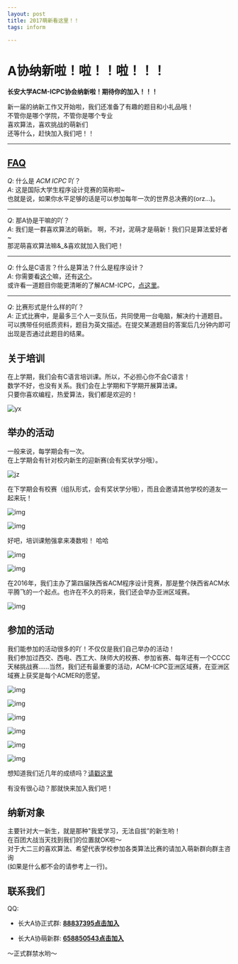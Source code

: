 ```yaml
---
layout: post
title: 2017萌新看这里！！
tags: inform

---
```



# A协纳新啦！啦！！啦！！！


**长安大学ACM-ICPC协会纳新啦！期待你的加入！！！**

新一届的纳新工作又开始啦，我们还准备了有趣的题目和小礼品哦！  
不管你是哪个学院，不管你是哪个专业    
喜欢算法，喜欢挑战的萌新们   
还等什么，赶快加入我们吧！！    

---


## [FAQ][1]

$Q:$ 什么是 $ACM \; ICPC$ 吖？    
$A:$ 这是国际大学生程序设计竞赛的简称啦~   
也就是说，如果你水平足够的话是可以参加每年一次的世界总决赛的(orz...)。

---

$Q:$ 那A协是干嘛的吖？    
$A:$ 我们是一群喜欢算法的萌新。
啊，不对，泥萌才是萌新！我们只是算法爱好者~    
那泥萌喜欢算法嘛&_&喜欢就加入我们吧！  

---  

$Q:$ 什么是C语言？什么是算法？什么是程序设计？  
$A:$ 你需要看[这个](https://zh.wikipedia.org/wiki/C%E8%AF%AD%E8%A8%80)嘛，还有[这个](http://www.jianshu.com/p/7feeac080171)。  
或许看一道题目你能更清晰的了解ACM-ICPC，[点这里](http://poj.org/problem?id=3372)。

---  

$Q:$ 比赛形式是什么样的吖？  
$A:$ 正式比赛中，是最多三个人一支队伍，共同使用一台电脑，解决约十道题目。可以携带任何纸质资料，题目为英文描述。在提交某道题目的答案后几分钟内即可出现是否通过此题目的结果。


## 关于培训

在上学期，我们会有C语言培训课。所以，不必担心你不会C语言！  
数学不好，也没有关系。我们会在上学期和下学期开展算法课。  
只要你喜欢编程，热爱算法，我们都是欢迎的！  

![yx][2]

## 举办的活动

一般来说，每学期会有一次。  
在上学期会有针对校内新生的迎新赛(会有奖状学分哦）。

![jz][3]

在下学期会有校赛（组队形式，会有奖状学分哦），而且会邀请其他学校的道友一起来玩！

![img][4]

![img][5]

好吧，培训课勉强拿来凑数啦！ 哈哈   

![img][6]

![img][7]

在2016年，我们主办了第四届陕西省ACM程序设计竞赛，那是整个陕西省ACM水平腾飞的一个起点。也许在不久的将来，我们还会举办亚洲区域赛。

![img][8]

## 参加的活动

我们能参加的活动很多的吖！不仅仅是我们自己举办的活动！  
我们参加过西交、西电、西工大、陕师大的校赛、参加省赛、每年还有一个CCCC天梯挑战赛……当然，我们还有最重要的活动，ACM-ICPC亚洲区域赛，在亚洲区域赛上获奖是每个ACMER的愿望。

![img][9]

![img][10]

![img][11]

![img][12]

![img][13]

![img][14]

想知道我们近几年的成绩吗？[请戳这里](http://chdacm.club/2016/11/13/chdjxd/)

有没有很心动？那就快来加入我们吧！

## 纳新对象

主要针对大一新生，就是那种"我爱学习，无法自拔”的新生哟！  
在百团大战当天找到我们的位置就OK啦～  
对于大二三的喜欢算法、希望代表学校参加各类算法比赛的请加入萌新群向群主咨询  
(如果是什么都不会的请参考上一行)。  


## 联系我们

QQ:

- 长大A协正式群: **[88837395点击加入](http://jq.qq.com/?_wv=1027&k=2KogR3q)**

- 长大A协萌新群: **[658850543点击加入](https://jq.qq.com/?_wv=1027&k=5QnlMs6)**

～正式群禁水哟～



  [1]: http://chdacm.github.io/pages/faq/
  [2]: http://7xi3e9.com1.z0.glb.clouddn.com/jj472354ccb05e4f29f287c144af2589d10455a37f.jpg
  [3]: http://7xi3e9.com1.z0.glb.clouddn.com/tp1.jpg
  [4]: http://7xi3e9.com1.z0.glb.clouddn.com/IMG_20160521_170226.jpg
  [5]: http://7xi3e9.com1.z0.glb.clouddn.com/7202027.png
  [6]: http://7xi3e9.com1.z0.glb.clouddn.com/201907.png
  [7]: http://7xi3e9.com1.z0.glb.clouddn.com/2245.png
  [8]: http://7xi3e9.com1.z0.glb.clouddn.com/SSS1463977558597.jpg
  [9]: http://7xi3e9.com1.z0.glb.clouddn.com/tp3.jpg
  [10]: http://7xi3e9.com1.z0.glb.clouddn.com/s7204105.png
  [11]: http://7xi3e9.com1.z0.glb.clouddn.com/tp2.jpg
  [12]: http://7xi3e9.com1.z0.glb.clouddn.com/tp4.jpg
  [13]: http://7xi3e9.com1.z0.glb.clouddn.com/IMG_20131019_121622.jpg
  [14]: http://7xi3e9.com1.z0.glb.clouddn.com/sk.jpg